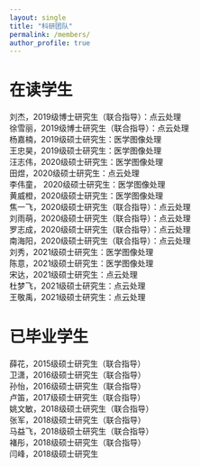 ```yaml
---
layout: single
title: "科研团队"
permalink: /members/
author_profile: true
---
```

在读学生
===
刘杰，2019级博士研究生（联合指导）：点云处理   
徐雪丽，2019级博士研究生（联合指导）：点云处理   
杨嘉楠，2019级硕士研究生：医学图像处理   
王忠昊，2019级硕士研究生：医学图像处理   
汪志伟，2020级硕士研究生：医学图像处理   
田煜，2020级硕士研究生：点云处理    
李伟童，  2020级硕士研究生：医学图像处理   
黄威橙，2020级硕士研究生：医学图像处理   
焦一飞，2020级硕士研究生（联合指导）：点云处理   
刘雨萌，2020级硕士研究生（联合指导）：点云处理   
罗志成，2020级硕士研究生（联合指导）：点云处理   
南海阳，2020级硕士研究生（联合指导）：点云处理   
刘秀，2021级硕士研究生：医学图像处理   
陈意，2021级硕士研究生：医学图像处理   
宋达，2021级硕士研究生：点云处理   
杜梦飞，2021级硕士研究生：点云处理   
王敬禹，2021级硕士研究生：点云处理   

已毕业学生
===
薛花，2015级硕士研究生（联合指导）    
卫潇，2016级硕士研究生（联合指导）   
孙怡，2016级硕士研究生（联合指导）     
卢笛，2017级硕士研究生（联合指导）   
姚文敏，2018级硕士研究生（联合指导）   
张军，2018级硕士研究生（联合指导）    
马益飞，2018级硕士研究生（联合指导）      
褚彤，2018级硕士研究生（联合指导）  
闫峰，2018级硕士研究生  
